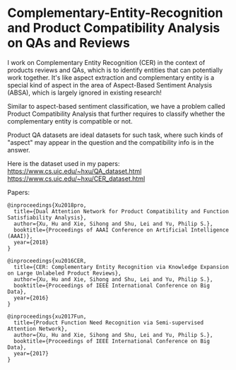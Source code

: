 # Complementary-Entity-Recognition and Product Compatibility Analysis on QAs and Reviews
I work on Complementary Entity Recognition (CER) in the context of products reviews and QAs, which is to identify entities that can potentially work together. 
It's like aspect extraction and complementary entity is a special kind of aspect in the area of Aspect-Based Sentiment Analysis (ABSA), which is largely ignored in existing research!

Similar to aspect-based sentiment classification, we have a problem called Product Compatibility Analysis that further requires to classify whether the complementary entity is compatible or not. 

Product QA datasets are ideal datasets for such task, where such kinds of "aspect" may appear in the question and the compatibility info is in the answer. 

Here is the dataset used in my papers: 
https://www.cs.uic.edu/~hxu/QA_dataset.html
https://www.cs.uic.edu/~hxu/CER_dataset.html


Papers:
```
@inproceedings{Xu2018pro,
  title={Dual Attention Network for Product Compatibility and Function Satisfiability Analysis},
  author={Xu, Hu and Xie, Sihong and Shu, Lei and Yu, Philip S.},
  booktitle={Proceedings of AAAI Conference on Artificial Intelligence (AAAI)},
  year={2018}
}

@inproceedings{xu2016CER,
  title={CER: Complementary Entity Recognition via Knowledge Expansion on Large Unlabeled Product Reviews},
  author={Xu, Hu and Xie, Sihong and Shu, Lei and Yu, Philip S.},
  booktitle={Proceedings of IEEE International Conference on Big Data},
  year={2016}
}

@inproceedings{xu2017Fun,
  title={Product Function Need Recognition via Semi-supervised Attention Network},
  author={Xu, Hu and Xie, Sihong and Shu, Lei and Yu, Philip S.},
  booktitle={Proceedings of IEEE International Conference on Big Data},
  year={2017}
}
```

